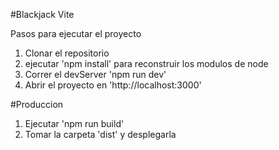 #Blackjack Vite

Pasos para ejecutar el proyecto

1. Clonar el repositorio
2. ejecutar 'npm install' para reconstruir los modulos de node
3. Correr el devServer 'npm run dev'
4. Abrir el proyecto en 'http://localhost:3000'

#Produccion
1. Ejecutar 'npm run build'
2. Tomar la carpeta 'dist' y desplegarla